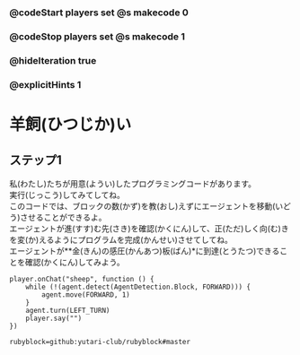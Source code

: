 ### @codeStart players set @s makecode 0
### @codeStop players set @s makecode 1

### @hideIteration true 
### @explicitHints 1


# 羊飼(ひつじか)い
## ステップ1
私(わたし)たちが用意(ようい)したプログラミングコードがあります。</br>
実行(じっこう)してみてしてね。</br>
このコードでは、ブロックの数(かず)を教(おし)えずにエージェントを移動(いどう)させることができるよ。</br>
エージェントが進(すす)む先(さき)を確認(かくにん)して、正(ただ)しく向(む)きを変(か)えるようにプログラムを完成(かんせい)させてしてね。</br>
エージェントが**金(きん)の感圧(かんあつ)板(ばん)*に到達(とうたつ)できることを確認(かくにん)してみよう。 </br>


```template
player.onChat("sheep", function () {
    while (!(agent.detect(AgentDetection.Block, FORWARD))) {
        agent.move(FORWARD, 1)
    }
    agent.turn(LEFT_TURN)
    player.say("")
})

``` 

```package
rubyblock=github:yutari-club/rubyblock#master
```
